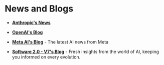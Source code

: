 # News and Blogs

- [**Anthropic's News**](https://www.anthropic.com/news)

- [**OpenAI's Blog**](https://www.openai.com/blog/)

- [**Meta AI's Blog**](https://ai.meta.com/blog/) - The latest AI news from Meta

- [**Software 2.0 - V7's Blog**](https://www.v7labs.com/blog) - Fresh insights from the world of AI, keeping you informed on every evolution.
